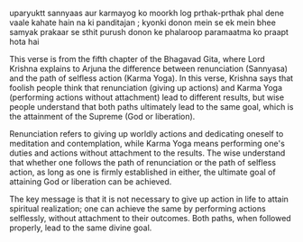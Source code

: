 
uparyuktt sannyaas aur karmayog ko moorkh log prthak-prthak phal dene vaale kahate hain na ki panditajan ; kyonki donon mein se ek mein bhee samyak prakaar se sthit purush donon ke phalaroop paramaatma ko praapt hota hai


This verse is from the fifth chapter of the Bhagavad Gita, where Lord Krishna explains to Arjuna the difference between renunciation (Sannyasa) and the path of selfless action (Karma Yoga). In this verse, Krishna says that foolish people think that renunciation (giving up actions) and Karma Yoga (performing actions without attachment) lead to different results, but wise people understand that both paths ultimately lead to the same goal, which is the attainment of the Supreme (God or liberation).

Renunciation refers to giving up worldly actions and dedicating oneself to meditation and contemplation, while Karma Yoga means performing one's duties and actions without attachment to the results. The wise understand that whether one follows the path of renunciation or the path of selfless action, as long as one is firmly established in either, the ultimate goal of attaining God or liberation can be achieved.

The key message is that it is not necessary to give up action in life to attain spiritual realization; one can achieve the same by performing actions selflessly, without attachment to their outcomes. Both paths, when followed properly, lead to the same divine goal.

